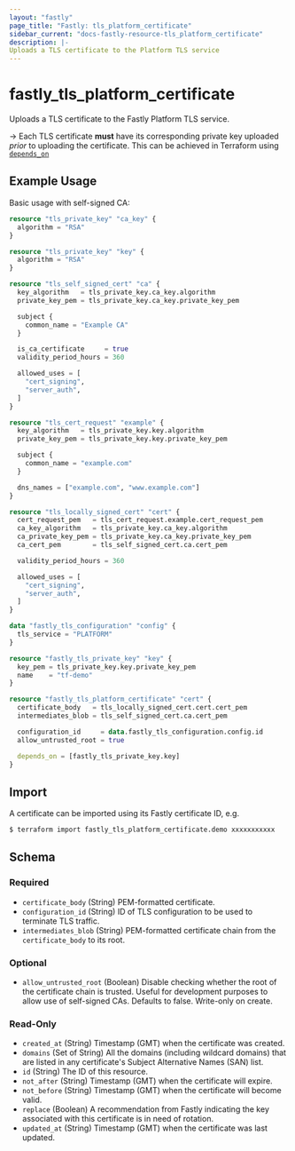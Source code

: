 ```yaml
---
layout: "fastly"
page_title: "Fastly: tls_platform_certificate"
sidebar_current: "docs-fastly-resource-tls_platform_certificate"
description: |-
Uploads a TLS certificate to the Platform TLS service
---
```


# fastly_tls_platform_certificate

Uploads a TLS certificate to the Fastly Platform TLS service.

-> Each TLS certificate **must** have its corresponding private key uploaded _prior_ to uploading the certificate. This
can be achieved in Terraform using [`depends_on`](https://www.terraform.io/docs/configuration/meta-arguments/depends_on.html)

## Example Usage

Basic usage with self-signed CA:

```terraform
resource "tls_private_key" "ca_key" {
  algorithm = "RSA"
}

resource "tls_private_key" "key" {
  algorithm = "RSA"
}

resource "tls_self_signed_cert" "ca" {
  key_algorithm   = tls_private_key.ca_key.algorithm
  private_key_pem = tls_private_key.ca_key.private_key_pem

  subject {
    common_name = "Example CA"
  }

  is_ca_certificate     = true
  validity_period_hours = 360

  allowed_uses = [
    "cert_signing",
    "server_auth",
  ]
}

resource "tls_cert_request" "example" {
  key_algorithm   = tls_private_key.key.algorithm
  private_key_pem = tls_private_key.key.private_key_pem

  subject {
    common_name = "example.com"
  }

  dns_names = ["example.com", "www.example.com"]
}

resource "tls_locally_signed_cert" "cert" {
  cert_request_pem   = tls_cert_request.example.cert_request_pem
  ca_key_algorithm   = tls_private_key.ca_key.algorithm
  ca_private_key_pem = tls_private_key.ca_key.private_key_pem
  ca_cert_pem        = tls_self_signed_cert.ca.cert_pem

  validity_period_hours = 360

  allowed_uses = [
    "cert_signing",
    "server_auth",
  ]
}

data "fastly_tls_configuration" "config" {
  tls_service = "PLATFORM"
}

resource "fastly_tls_private_key" "key" {
  key_pem = tls_private_key.key.private_key_pem
  name    = "tf-demo"
}

resource "fastly_tls_platform_certificate" "cert" {
  certificate_body   = tls_locally_signed_cert.cert.cert_pem
  intermediates_blob = tls_self_signed_cert.ca.cert_pem

  configuration_id     = data.fastly_tls_configuration.config.id
  allow_untrusted_root = true

  depends_on = [fastly_tls_private_key.key]
}
```

## Import

A certificate can be imported using its Fastly certificate ID, e.g.

```sh
$ terraform import fastly_tls_platform_certificate.demo xxxxxxxxxxx
```

<!-- schema generated by tfplugindocs -->
## Schema

### Required

- `certificate_body` (String) PEM-formatted certificate.
- `configuration_id` (String) ID of TLS configuration to be used to terminate TLS traffic.
- `intermediates_blob` (String) PEM-formatted certificate chain from the `certificate_body` to its root.

### Optional

- `allow_untrusted_root` (Boolean) Disable checking whether the root of the certificate chain is trusted. Useful for development purposes to allow use of self-signed CAs. Defaults to false. Write-only on create.

### Read-Only

- `created_at` (String) Timestamp (GMT) when the certificate was created.
- `domains` (Set of String) All the domains (including wildcard domains) that are listed in any certificate's Subject Alternative Names (SAN) list.
- `id` (String) The ID of this resource.
- `not_after` (String) Timestamp (GMT) when the certificate will expire.
- `not_before` (String) Timestamp (GMT) when the certificate will become valid.
- `replace` (Boolean) A recommendation from Fastly indicating the key associated with this certificate is in need of rotation.
- `updated_at` (String) Timestamp (GMT) when the certificate was last updated.